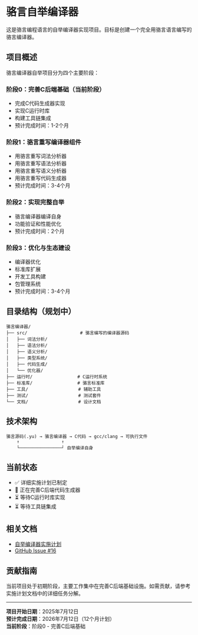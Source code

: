 # 骆言自举编译器

这是骆言编程语言的自举编译器实现项目。目标是创建一个完全用骆言语言编写的骆言编译器。

## 项目概述

骆言编译器自举项目分为四个主要阶段：

### 阶段0：完善C后端基础（当前阶段）
- 完成C代码生成器实现
- 实现C运行时库
- 构建工具链集成
- 预计完成时间：1-2个月

### 阶段1：骆言重写编译器组件
- 用骆言重写词法分析器
- 用骆言重写语法分析器
- 用骆言重写语义分析器
- 用骆言重写代码生成器
- 预计完成时间：3-4个月

### 阶段2：实现完整自举
- 骆言编译器编译自身
- 功能验证和性能优化
- 预计完成时间：2个月

### 阶段3：优化与生态建设
- 编译器优化
- 标准库扩展
- 开发工具构建
- 包管理系统
- 预计完成时间：3-4个月

## 目录结构（规划中）

```
骆言编译器/
├── src/                    # 骆言编写的编译器源码
│   ├── 词法分析/
│   ├── 语法分析/
│   ├── 语义分析/
│   ├── 类型系统/
│   ├── 代码生成/
│   └── 优化器/
├── 运行时/                 # C运行时系统
├── 标准库/                 # 骆言标准库
├── 工具/                   # 辅助工具
├── 测试/                   # 测试套件
└── 文档/                   # 设计文档
```

## 技术架构

```
骆言源码(.yu) → 骆言编译器 → C代码 → gcc/clang → 可执行文件
    ↑                ↑
    └────────────────┘ 自举编译自身
```

## 当前状态

- ✅ 详细实施计划已制定
- 🔄 正在完善C后端代码生成器
- ⏳ 等待C运行时库实现
- ⏳ 等待工具链集成

## 相关文档

- [自举编译器实施计划](../doc/design/0007-自举编译器实施计划.md)
- [GitHub Issue #16](https://github.com/UltimatePea/chinese-ocaml/issues/16)

## 贡献指南

当前项目处于初期阶段，主要工作集中在完善C后端基础设施。如需贡献，请参考实施计划文档中的详细任务分解。

---

**项目开始日期**：2025年7月12日  
**预计完成日期**：2026年7月12日（12个月计划）  
**当前阶段**：阶段0 - 完善C后端基础
